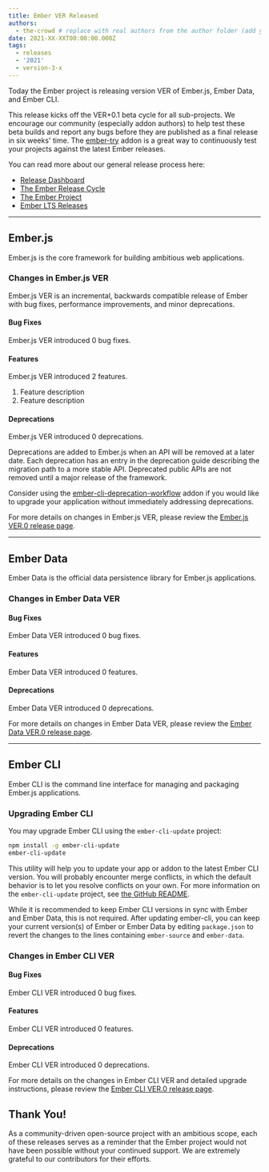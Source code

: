 ```yaml
---
title: Ember VER Released
authors:
  - the-crowd # replace with real authors from the author folder (add yourself if you're not there)
date: 2021-XX-XXT00:00:00.000Z
tags:
  - releases
  - '2021'
  - version-3-x
---
```


Today the Ember project is releasing version VER of Ember.js, Ember Data, and Ember CLI. <!-- Block start: Uncomment if an LTS candidate --><!--This release of Ember.js is an LTS (Long Term Support) candidate. LTS candidates prioritize stability over the addition of new features, and have an extended support schedule.--><!-- Block end -->

This release kicks off the VER+0.1 beta cycle for all sub-projects. We encourage our community (especially addon authors) to help test these beta builds and report any bugs before they are published as a final release in six weeks' time. The [ember-try](https://github.com/ember-cli/ember-try) addon is a great way to continuously test your projects against the latest Ember releases.

You can read more about our general release process here:

- [Release Dashboard](http://emberjs.com/releases/)
- [The Ember Release Cycle](https://blog.emberjs.com/new-ember-release-process/)
- [The Ember Project](https://blog.emberjs.com/ember-project-at-2-0/)
- [Ember LTS Releases](https://blog.emberjs.com/announcing-embers-first-lts/)

---

## Ember.js

Ember.js is the core framework for building ambitious web applications.

### Changes in Ember.js VER

Ember.js VER is an incremental, backwards compatible release of Ember with bug fixes, performance improvements, and minor deprecations.

#### Bug Fixes

Ember.js VER introduced 0 bug fixes.

#### Features

Ember.js VER introduced 2 features.

1. Feature description
2. Feature description

#### Deprecations

Ember.js VER introduced 0 deprecations.

<!-- Block start: If there were no deprecations, remove this block -->
Deprecations are added to Ember.js when an API will be removed at a later date. Each deprecation has an entry in the deprecation guide describing the migration path to a more stable API. Deprecated public APIs are not removed until a major release of the framework.

Consider using the [ember-cli-deprecation-workflow](https://github.com/mixonic/ember-cli-deprecation-workflow) addon if you would like to upgrade your application without immediately addressing deprecations.
<!-- Block end -->

For more details on changes in Ember.js VER, please review the [Ember.js VER.0 release page](https://github.com/emberjs/ember.js/releases/tag/vVER.0).

---

## Ember Data

Ember Data is the official data persistence library for Ember.js applications.

### Changes in Ember Data VER

#### Bug Fixes

Ember Data VER introduced 0 bug fixes.

#### Features

Ember Data VER introduced 0 features.

#### Deprecations

Ember Data VER introduced 0 deprecations.

For more details on changes in Ember Data VER, please review the
[Ember Data VER.0 release page](https://github.com/emberjs/data/releases/tag/vVER.0).

---

## Ember CLI

Ember CLI is the command line interface for managing and packaging Ember.js applications.

### Upgrading Ember CLI

You may upgrade Ember CLI using the `ember-cli-update` project:

```bash
npm install -g ember-cli-update
ember-cli-update
```

This utility will help you to update your app or addon to the latest Ember CLI version. You will probably encounter merge conflicts, in which the default behavior is to let you resolve conflicts on your own. For more information on the `ember-cli-update` project, see [the GitHub README](https://github.com/ember-cli/ember-cli-update).

While it is recommended to keep Ember CLI versions in sync with Ember and Ember Data, this is not required. After updating ember-cli, you can keep your current version(s) of Ember or Ember Data by editing `package.json` to revert the changes to the lines containing `ember-source` and `ember-data`.

### Changes in Ember CLI VER

#### Bug Fixes

Ember CLI VER introduced 0 bug fixes.

#### Features

Ember CLI VER introduced 0 features.

#### Deprecations

Ember CLI VER introduced 0 deprecations.

For more details on the changes in Ember CLI VER and detailed upgrade
instructions, please review the [Ember CLI VER.0 release page](https://github.com/ember-cli/ember-cli/releases/tag/vVER.0).

## Thank You!

As a community-driven open-source project with an ambitious scope, each of these releases serves as a reminder that the Ember project would not have been possible without your continued support. We are extremely grateful to our contributors for their efforts.
